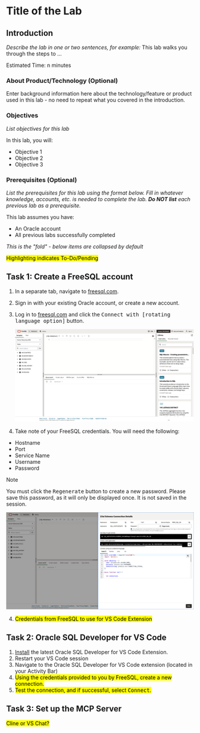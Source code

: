 # Title of the Lab

## Introduction

*Describe the lab in one or two sentences, for example:* This lab walks you through the steps to ...

Estimated Time: n minutes

### About Product/Technology (Optional)
Enter background information here about the technology/feature or product used in this lab - no need to repeat what you covered in the introduction.

### Objectives

*List objectives for this lab*

In this lab, you will:
* Objective 1
* Objective 2
* Objective 3

### Prerequisites (Optional)

*List the prerequisites for this lab using the format below. Fill in whatever knowledge, accounts, etc. is needed to complete the lab. **Do NOT list** each previous lab as a prerequisite.*

This lab assumes you have:
* An Oracle account
* All previous labs successfully completed

*This is the "fold" - below items are collapsed by default*

<mark>Highlighting indicates To-Do/Pending</mark>

## Task 1: Create a FreeSQL account

1. In a separate tab, navigate to [freesql.com](https://www.freesql.com).
2. Sign in with your existing Oracle account, or create a new account. 
3. Log in to [freesql.com](https://www.freesql.com) and click the <kbd>Connect with [rotating language option]</kbd> button.

   ![1-clicking-connect-with-button.png](./images/lab-2/1-clicking-connect-with-button.png " ")

4. Take note of your FreeSQL credentials. You will need the following: 

  - Hostname
  - Port
  - Service Name
  - Username
  - Password

> [!NOTE]
> You must click the <kbd>Regenerate</kbd> button to create a new password. Please save this password, as it will only be displayed once. It is not saved in the session.
  
  
   ![2-copying-your-free-sql-credentials.png](./images/lab-2/2-copying-your-free-sql-credentials.png " ")


4. <mark>Credentials from FreeSQL to use for VS Code Extension </mark>

## Task 2: Oracle SQL Developer for VS Code

1. [Install](https://marketplace.visualstudio.com/items?itemName=Oracle.sql-developer) the latest Oracle SQL Developer for VS Code Extension.
2. Restart your VS Code session
3. Navigate to the Oracle SQL Developer for VS Code extension (located in your Activity Bar)
4. <mark>Using the credentials provided to you by FreeSQL, create a new connection.</mark>
5. <mark>Test the connection, and if successful, select <kbd>Connect</kbd>.</mark>

## Task 3: Set up the MCP Server

<mark>Cline or VS Chat?</mark>



<!-- (optional) Step 1 opening paragraph.

1. Sub step 1

		![Image alt text](images/sample1.png)

  To create a link to local file you want the reader to download, use the following format.

	> **Note:** _The filename must be in lowercase letters and CANNOT include any spaces._

  Download the [starter file](files/starter-file.sql) SQL code.

	When the file type is recognized by the browser, it will attempt to render it. So you can use the following format to force the download dialog box.

	> **Note:** _The filename must be in lowercase letters and CANNOT include any spaces._

	Download the [sample JSON code](files/sample.json?download=1).

  *IMPORTANT: do not include zip files, CSV, PDF, PSD, JAR, WAR, EAR, bin or exe files - you must have those objects stored somewhere else. We highly recommend using Oracle Cloud Object Store and creating a PAR URL instead. See [Using Pre-Authenticated Requests](https://docs.cloud.oracle.com/en-us/iaas/Content/Object/Tasks/usingpreauthenticatedrequests.htm)*

2. Sub step 2

    ![Image alt text](images/sample1.png)

4. Example with inline navigation icon ![Image alt text](images/sample2.png) click **Navigation**.

5. Example with bold **text**.

  If you add another paragraph, add 3 spaces before the line.

## Task 2: <what is the action in this step>

1. Sub step 1 - tables sample

  Use tables sparingly:

  | Column 1 | Column 2 | Column 3 |
  | --- | --- | --- |
  | 1 | Some text or a link | More text  |
  | 2 |Some text or a link | More text |
  | 3 | Some text or a link | More text |

2. You can also include bulleted lists - make sure to indent 4 spaces:

    - List item 1
    - List item 2

3. Code examples

    ```
    Adding code examples
  	Indentation is important for the code example to appear inside the step
    Multiple lines of code
  	<copy>Enclose the text you want to copy in <copy></copy>.</copy>
    ```

4. Code examples that include variables

	```
  <copy>ssh -i <ssh-key-file></copy>
  ```

## Learn More

*(optional - include links to docs, white papers, blogs, etc)*

* [URL text 1](http://docs.oracle.com)
* [URL text 2](http://docs.oracle.com)

## Acknowledgements
* **Author** - <Name, Title, Group>
* **Contributors** -  <Name, Group> -- optional
* **Last Updated By/Date** - <Name, Group, Month Year> -->
